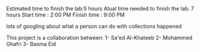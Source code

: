 Estimated time to finish the lab:5 hours
Atual time needed to finish the lab: 7 hours
Start time : 2:00 PM
Finish time : 9:00 PM

lots of googling about what a person can do with collections happened

This project is a collaboration between:
1- Sa'ed Al-Khateeb
2- Mohammed Ghafri
3- Basma Eid

